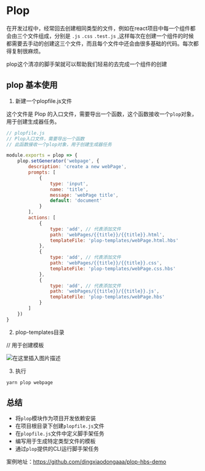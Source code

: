 # Plop

在开发过程中，经常回去创建相同类型的文件，例如在react项目中每一个组件都会由三个文件组成，分别是 `.js` `.css` `.test.js` ,这样每次在创建一个组件的时候都需要去手动的创建这三个文件，而且每个文件中还会由很多基础的代码。每次都得复制很麻烦。

plop这个清凉的脚手架就可以帮助我们轻易的去完成一个组件的创建

## plop 基本使用

1. 新建一个plopfile.js文件

这个文件是 Plop 的入口文件，需要导出一个函数，这个函数接收一个`plop`对象，用于创建生成器任务。

```js
// plopfile.js
// Plop入口文件，需要导出一个函数
// 此函数接收一个plop对象，用于创建生成器任务

module.exports = plop => {
    plop.setGenerator('webpage', {
        description: 'create a new webPage',
        prompts: [
            {
                type: 'input',
                name: 'title',
                message: 'webPage title',
                default: 'document'
            }
        ],
        actions: [
            {
                type: 'add', // 代表添加文件
                path: 'webPages/{{title}}/{{title}}.html',
                templateFile: 'plop-templates/webPage.html.hbs'
            },
            {
                type: 'add', // 代表添加文件
                path: 'webPages/{{title}}/{{title}}.css',
                templateFile: 'plop-templates/webPage.css.hbs'
            },
            {
                type: 'add', // 代表添加文件
                path: 'webPages/{{title}}/{{title}}.js',
                templateFile: 'plop-templates/webPage.hbs'
            }
        ]
    })
}
```

2. plop-templates目录

// 用于创建模板

![在这里插入图片描述](https://img-blog.csdnimg.cn/20200607093836396.png)

3. 执行 

```
yarn plop webpage
```

## 总结

- 将`plop`模块作为项目开发依赖安装
- 在项目根目录下创建`plopfile.js`文件
- 在`plopfile.js`文件中定义脚手架任务
- 编写用于生成特定类型文件的模板
- 通过`plop`提供的CLI运行脚手架任务

案例地址：https://github.com/dingxiaodongaaa/plop-hbs-demo